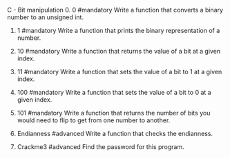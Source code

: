 C - Bit manipulation
0. 0
#mandatory
Write a function that converts a binary number to an unsigned int.

1. 1
#mandatory
Write a function that prints the binary representation of a number.

2. 10
#mandatory
Write a function that returns the value of a bit at a given index.

3. 11
#mandatory
Write a function that sets the value of a bit to 1 at a given index.

4. 100
#mandatory
Write a function that sets the value of a bit to 0 at a given index.

5. 101
#mandatory
Write a function that returns the number of bits you would need to flip to get from one number to another.

6. Endianness
#advanced
Write a function that checks the endianness.

7. Crackme3
#advanced
Find the password for this program.
